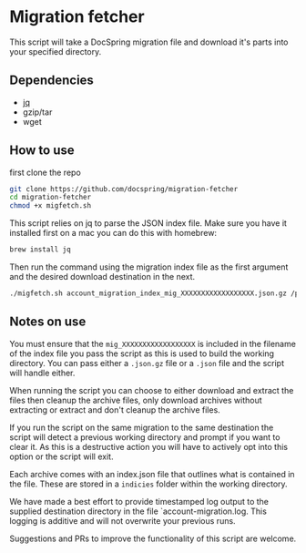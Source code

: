 # Migration fetcher
This script will take a DocSpring migration file and download it's parts into your specified directory.

## Dependencies

- [jq](https://jqlang.github.io/jq/)
- gzip/tar
- wget

## How to use
first clone the repo
```sh
git clone https://github.com/docspring/migration-fetcher
cd migration-fetcher
chmod +x migfetch.sh
```

This script relies on jq to parse the JSON index file. Make sure you have it installed first on a mac you can do this with homebrew:

```sh
brew install jq
```

Then run the command using the migration index file as the first argument and the desired download destination in the next.

```sh
./migfetch.sh account_migration_index_mig_XXXXXXXXXXXXXXXXXX.json.gz /path/to/destination
```

## Notes on use

You must ensure that the `mig_XXXXXXXXXXXXXXXXXX` is included in the filename of the index file you pass the script as this is used to build the working directory. You can pass either a `.json.gz` file or a `.json` file and the script will handle either.

When running the script you can choose to either download and extract the files then cleanup the archive files, only download archives without extracting or extract and don't cleanup the archive files. 

If you run the script on the same migration to the same destination the script will detect a previous working directory and prompt if you want to clear it. As this is a destructive action you will have to actively opt into this option or the script will exit.

Each archive comes with an index.json file that outlines what is contained in the file. These are stored in a `indicies` folder within the working directory. 

We have made a best effort to provide timestamped log output to the supplied destination directory in the file `account-migration.log. This logging is additive and will not overwrite your previous runs.

Suggestions and PRs to improve the functionality of this script are welcome.
